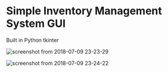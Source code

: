 # Simple Inventory Management System GUI
Built in Python tkinter

![screenshot from 2018-07-09 23-23-29](https://user-images.githubusercontent.com/37739705/42467553-da293444-83cf-11e8-8ba4-ba19e6756bf8.png)


![screenshot from 2018-07-09 23-24-22](https://user-images.githubusercontent.com/37739705/42467633-0f679ce0-83d0-11e8-80cd-5619be9c5e65.png)


